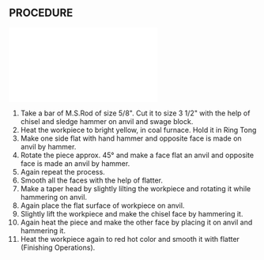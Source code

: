 ## PROCEDURE

![Hexagonal Chiesel](../../Common/img_pdf/Bsj_1_Dm.pdf "Hexagonal Chiesel")

1. Take a bar of M.S.Rod of size 5/8". Cut it to size 3 1/2" with the help of chisel and sledge hammer on anvil and swage block. 
1. Heat the workpiece to bright yellow, in coal furnace. Hold it in Ring Tong 
1. Make one side flat with hand hammer and opposite face is made on anvil by hammer. 
1. Rotate the piece approx. 45° and make a face flat an anvil and opposite face is made an anvil by hammer. 
1. Again repeat the process. 
1. Smooth all the faces with the help of flatter. 
1. Make a taper head by slightly lilting the workpiece and rotating it while hammering on anvil. 
1. Again place the flat surface of workpiece on anvil.
1. Slightly lift the workpiece and make the chisel face by hammering it. 
1. Again heat the piece and make the other face by placing it on anvil and hammering it.
1. Heat the workpiece again to red hot color and smooth it with flatter (Finishing Operations). 
